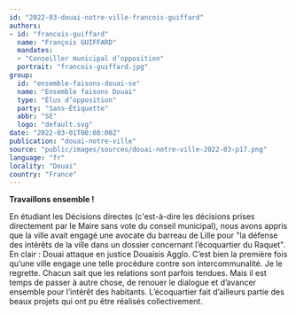 ```yaml
---
id: "2022-03-douai-notre-ville-francois-guiffard"
authors:
- id: "francois-guiffard"
  name: "François GUIFFARD"
  mandates: 
  - "Conseiller municipal d’opposition"
  portrait: "francois-guiffard.jpg"
group:
  id: "ensemble-faisons-douai-se"
  name: "Ensemble faisons Douai"
  type: "Élus d’opposition"
  party: "Sans-Étiquette"
  abbr: "SE"
  logo: "default.svg"
date: "2022-03-01T00:00:00Z"
publication: "douai-notre-ville"
source: "public/images/sources/douai-notre-ville-2022-03-p17.png"
language: "fr"
locality: "Douai"
country: "France"
---
```


**Travaillons ensemble !**

En étudiant les Décisions directes (c'est-à-dire les décisions prises directement par le Maire sans vote du conseil municipal), nous avons appris que la ville avait engagé une avocate du barreau de Lille pour "la défense des intérêts de la ville dans un dossier concernant l’écoquartier du Raquet". En clair : Douai attaque en justice Douaisis Agglo. C’est bien la première fois qu’une ville engage une telle procédure contre son intercommunalité. Je le regrette. Chacun sait que les relations sont parfois tendues. Mais il est temps de passer à autre chose, de renouer le dialogue et d’avancer ensemble pour l’intérêt des habitants. L’écoquartier fait d’ailleurs partie des beaux projets qui ont pu être réalisés collectivement.

